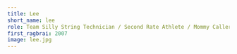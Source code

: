 ```yaml
---
title: Lee
short_name: lee
role: Team Silly String Technician / Second Rate Athlete / Mommy Caller
first_ragbrai: 2007
image: lee.jpg
---
```

